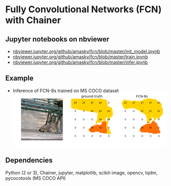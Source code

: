 # Fully Convolutional Networks (FCN) with Chainer  


## Jupyter notebooks on nbviewer  
* [nbviewer.jupyter.org/github/amasky/fcn/blob/master/init_model.ipynb](http://nbviewer.jupyter.org/github/amasky/fcn/blob/master/init_model.ipynb)  
* [nbviewer.jupyter.org/github/amasky/fcn/blob/master/train.ipynb](http://nbviewer.jupyter.org/github/amasky/fcn/blob/master/train.ipynb)  
* [nbviewer.jupyter.org/github/amasky/fcn/blob/master/infer.ipynb](http://nbviewer.jupyter.org/github/amasky/fcn/blob/master/infer.ipynb)  


## Example  

* Inference of FCN-8s trained on MS COCO dataset   
![from left to right: test image, ground-truth, and inference](examples/coco_val_520_epoch3.png)


## Dependencies
Python (2 or 3), Chainer, jupyter, matplotlib, scikit-image, opencv, tqdm, pycocotools (MS COCO API)  
